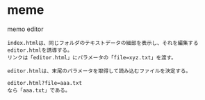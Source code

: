 # meme
memo editor

```
index.htmlは、同じフォルダのテキストデータの細部を表示し、それを編集するeditor.htmlを誘導する。
リンクは「editor.html」にパラメータの「file=xyz.txt」を渡す。
```
```
editor.htmlは、末尾のパラメータを取得して読み込むファイルを決定する。

editor.html?file=aaa.txt
なら「aaa.txt」である。
```
